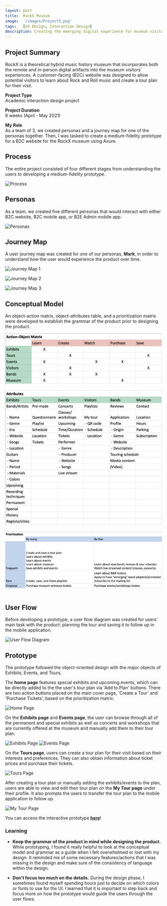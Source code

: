 ```yaml
---
layout: post
title:  RockX Museum
image:  '/images/Project3.png'
tags:   [UX Design, Interaction Design]
description: Creating the emerging digital experience for museum visitors through a B2C website
---
```

## Project Summary
RockX is a theoretical hybrid music history museum that incorporates both the remote and in-person digital artifacts into the museum visitors’ experiences. A customer-facing (B2C) website was designed to allow potential visitors to learn about Rock and Roll music and create a tour plan for their visit.

**Project Type** <br>
Academic interaction design project

**Project Duration** <br>
6 weeks (April - May 2021)

**My Role** <br>
As a team of 3, we created personas and a journey map for one of the personas together. Then, I was tasked to create a medium-fidelity prototype for a B2C website for the RockX museum using Axure.

## Process
The entire project consisted of four different stages from understanding the users to developing a medium-fidelity prototype.

![Process]({{site.baseurl}}/images/Process.png)

## Personas
As a team. we created five different personas that would interact with either B2C website, B2C mobile app, or B2E Admin mobile app.

![Personas]({{site.baseurl}}/images/Personas.png)

## Journey Map
A user journey map was created for one of our personas, **Mark**, in order to understand how the user would experience the product over time.

![Journey Map 1]({{site.baseurl}}/images/journeymap_1.png)

![Journey Map 2]({{site.baseurl}}/images/journeymap_2.png)

![Journey Map 3]({{site.baseurl}}/images/journeymap_3.png)

## Conceptual Model
An object-action matrix, object-attributes table, and a prioritization matrix were developed to establish the grammar of the product prior to designing the product.

<center><img src="/images/ObjectAction.png" alt="Object action matrix"></center> <br>
<center><img src="/images/ObjectAttributes.png" alt="Object attributes table"></center> <br>
<center><img src="/images/Prioritization.png" alt="Prioritization matrix"></center> <br>

## User Flow
Before developing a prototype, a user flow diagram was created for users' main task with the product: planning the tour and saving it to follow up in the mobile application.

![User Flow Diagram]({{site.baseurl}}/images/B2CUserFlow.jpg)

## Prototype
The prototype followed the object-oriented design with the major objects of Exhibits, Events, and Tours.

The **home page** features special exhibits and upcoming events, which can be directly added to the the user's tour plan via 'Add to Plan' buttons. There are two action buttons placed on the main cover page, 'Create a Tour' and 'Purchase Tickets', based on the prioritization matrix.

![Home Page]({{site.baseurl}}/images/home_page.png)

On the **Exhibits page** and **Events page**, the user can browse through all of the permanent and special exhibits as well as concerts and workshops that are currently offered at the museum and manually add them to their tour plan.

![Exhibits Page]({{site.baseurl}}/images/exhibits.png)
![Events Page]({{site.baseurl}}/images/events.png)

On the **Tours page**, users can create a tour plan for their visit based on their interests and preferences. They can also obtain information about ticket prices and purchase their tickets.

![Tours Page]({{site.baseurl}}/images/tours.png)

After creating a tour plan or manually adding the exhibits/events to the plan, users are able to view and edit their tour plan on the **My Tour page** under their profile. It also prompts the users to transfer the tour plan to the mobile application to follow up.

![My Tour Page]({{site.baseurl}}/images/my_visit_plan.png)

You can access the interactive prototype [**here**](https://gx1ci9.axshare.com)!

### Learning
* **Keep the grammar of the product in mind while designing the product.**
While prototyping, I found it really helpful to look at the conceptual model and grammar as a guide when I felt overwhelmed or lost with my design. It reminded me of some necessary features/actions that I was missing in the design and make sure of the consistency of language within the design.

* **Don't focus too much on the details.**
During the design phase, I sometimes found myself spending hours just to decide on which colors or fonts to use for the UI. I learned that it is important to step back and focus more on how the prototype would guide the users through the user flows.
